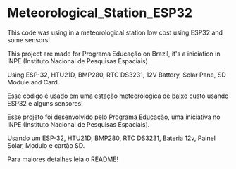 # Meteorological_Station_ESP32

This code was using in a meteorological station low cost using ESP32 and some sensors!

This project are made for Programa Educação on Brazil, it's a iniciation in INPE (Instituto Nacional de Pesquisas Espaciais).

Using ESP-32, HTU21D, BMP280, RTC DS3231, 12V Battery, Solar Pane, SD Module and Card.




Esse codigo é usado em uma estação meteorologica de baixo custo usando ESP32 e alguns sensores!

Esse projeto foi desenvolvido pelo Programa Educação, uma iniciativa no INPE (Instituto Nacional de Pesquisas Espaciais).

Usando um ESP-32, HTU21D, BMP280, RTC DS3231, Bateria 12v, Painel Solar, Modulo e cartão SD.

Para maiores detalhes leia o README!

